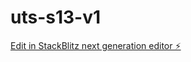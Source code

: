 # uts-s13-v1

[Edit in StackBlitz next generation editor ⚡️](https://stackblitz.com/~/github.com/K0unty/uts-s13-v1)